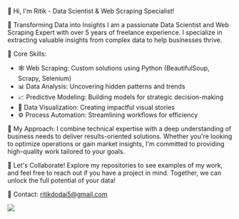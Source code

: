 👋 Hi, I'm Ritik - Data Scientist & Web Scraping Specialist!

🚀 Transforming Data into Insights
I am a passionate Data Scientist and Web Scraping Expert with over 5 years of freelance experience. I specialize in extracting valuable insights from complex data to help businesses thrive.

🔧 Core Skills:
- 🕸️ Web Scraping: Custom solutions using Python (BeautifulSoup, Scrapy, Selenium)
- 📊 Data Analysis: Uncovering hidden patterns and trends
- 📈 Predictive Modeling: Building models for strategic decision-making
- 🎨 Data Visualization: Creating impactful visual stories
- ⚙️ Process Automation: Streamlining workflows for efficiency

🌟 My Approach:
I combine technical expertise with a deep understanding of business needs to deliver results-oriented solutions. Whether you're looking to optimize operations or gain market insights, I'm committed to providing high-quality work tailored to your goals.

🤝 Let's Collaborate!
Explore my repositories to see examples of my work, and feel free to reach out if you have a project in mind. Together, we can unlock the full potential of your data!

📧 Contact: ritikdodai5@gmail.com

![](https://komarev.com/ghpvc/?username=Ritik55&base=5839&color=blue&style=flat-square&label=Profile+Views)
